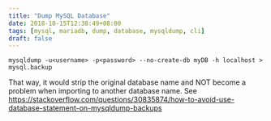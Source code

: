 ```yaml
---
title: "Dump MySQL Database"
date: 2018-10-15T12:38:49+08:00
tags: [mysql, mariadb, dump, database, mysqldump, cli]
draft: false
---
```

```
mysqldump -u<username> -p<password> --no-create-db myDB -h localhost > mysql.backup

```

That way, it would strip the original database name and NOT become a problem when importing to another database name. See https://stackoverflow.com/questions/30835874/how-to-avoid-use-database-statement-on-mysqldump-backups
